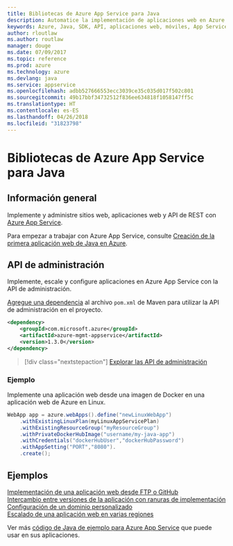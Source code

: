 ```yaml
---
title: Bibliotecas de Azure App Service para Java
description: Automatice la implementación de aplicaciones web en Azure App Service mediante las API de administración de Azure.
keywords: Azure, Java, SDK, API, aplicaciones web, móviles, App Service
author: rloutlaw
ms.author: routlaw
manager: douge
ms.date: 07/09/2017
ms.topic: reference
ms.prod: azure
ms.technology: azure
ms.devlang: java
ms.service: appservice
ms.openlocfilehash: adbb527666553ecc3039ce35c035d017f502c801
ms.sourcegitcommit: 49b17bbf34732512f836ee634818f1058147ff5c
ms.translationtype: HT
ms.contentlocale: es-ES
ms.lasthandoff: 04/26/2018
ms.locfileid: "31823798"
---
```

# <a name="azure-app-service-libraries-for-java"></a>Bibliotecas de Azure App Service para Java

## <a name="overview"></a>Información general

Implemente y administre sitios web, aplicaciones web y API de REST con [Azure App Service](/azure/app-service).

Para empezar a trabajar con Azure App Service, consulte [Creación de la primera aplicación web de Java en Azure](/azure/app-service-web/app-service-web-get-started-java).

## <a name="management-api"></a>API de administración

Implemente, escale y configure aplicaciones en Azure App Service con la API de administración.

[Agregue una dependencia](https://maven.apache.org/guides/getting-started/index.html#How_do_I_use_external_dependencies) al archivo `pom.xml` de Maven para utilizar la API de administración en el proyecto.

```XML
<dependency>
    <groupId>com.microsoft.azure</groupId>
    <artifactId>azure-mgmt-appservice</artifactId>
    <version>1.3.0</version>
</dependency>
```   

> [!div class="nextstepaction"]
> [Explorar las API de administración](/java/api/overview/azure/appservice/management)

### <a name="example"></a>Ejemplo

Implemente una aplicación web desde una imagen de Docker en una aplicación web de Azure en Linux.

```java
WebApp app = azure.webApps().define("newLinuxWebApp")
    .withExistingLinuxPlan(myLinuxAppServicePlan)
    .withExistingResourceGroup("myResourceGroup")
    .withPrivateDockerHubImage("username/my-java-app")
    .withCredentials("dockerHubUser","dockerHubPassword")
    .withAppSetting("PORT","8080").
    .create();
```

## <a name="samples"></a>Ejemplos

[Implementación de una aplicación web desde FTP o GitHub][1]  
[Intercambio entre versiones de la aplicación con ranuras de implementación][2]  
[Configuración de un dominio personalizado][3]   
[Escalado de una aplicación web en varias regiones][4]   

Ver más [código de Java de ejemplo para Azure App Service](https://azure.microsoft.com/resources/samples/?platform=java&term=appservice) que puede usar en sus aplicaciones.

[1]: ../docs-ref-conceptual/java-sdk-configure-webapp-sources.md
[2]: https://azure.microsoft.com/resources/samples/app-service-java-manage-staging-and-production-slots-for-web-apps/
[3]: https://azure.microsoft.com/resources/samples/app-service-java-manage-web-apps-with-custom-domains/
[4]: https://azure.microsoft.com/resources/samples/app-service-java-scale-web-apps-on-linux/
